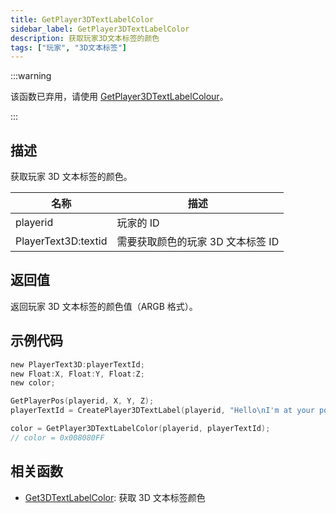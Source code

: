 ```yaml
---
title: GetPlayer3DTextLabelColor
sidebar_label: GetPlayer3DTextLabelColor
description: 获取玩家3D文本标签的颜色
tags: ["玩家", "3D文本标签"]
---
```


:::warning

该函数已弃用，请使用 [GetPlayer3DTextLabelColour](GetPlayer3DTextLabelColour)。

:::

## 描述

获取玩家 3D 文本标签的颜色。

| 名称                | 描述                              |
| ------------------- | --------------------------------- |
| playerid            | 玩家的 ID                         |
| PlayerText3D:textid | 需要获取颜色的玩家 3D 文本标签 ID |

## 返回值

返回玩家 3D 文本标签的颜色值（ARGB 格式）。

## 示例代码

```c
new PlayerText3D:playerTextId;
new Float:X, Float:Y, Float:Z;
new color;

GetPlayerPos(playerid, X, Y, Z);
playerTextId = CreatePlayer3DTextLabel(playerid, "Hello\nI'm at your position", 0x008080FF, X, Y, Z, 40.0);

color = GetPlayer3DTextLabelColor(playerid, playerTextId);
// color = 0x008080FF
```

## 相关函数

- [Get3DTextLabelColor](Get3DTextLabelColor): 获取 3D 文本标签颜色
